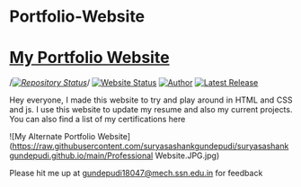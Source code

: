 # Portfolio-Website
# <a href="https://suryasashankgundepudi.github.io" target="_blank">My Portfolio Website</a>

/*[![Repository Status](https://img.shields.io/badge/Repository%20Status-Maintained-dark%20green.svg)](https://github.com/suryasashankgundepudi/suryasashankgundepudi.github.io)*/
[![Website Status](https://img.shields.io/badge/Website%20Status-Online-green)](https://suryasashankgundepudi.github.io)
[![Author](https://img.shields.io/badge/Author-Surya%20Sashank%20Gundepudi-blue.svg)](https://www.linkedin.com/in/gundepudi-v-surya-sashank-gv-b50b99187/)
[![Latest Release](https://img.shields.io/badge/Latest%20Release-22%20April%202021-yellow.svg)](https://github.com/GV-9wj/Portfolio-Website/commit/master)

 <p align="justify">Hey  everyone, I made this website to try and play around in HTML and CSS and js. I use this website to update my resume and also my current projects. You can also find a list of my certifications here </p>

![My Alternate Portfolio Website](https://raw.githubusercontent.com/suryasashankgundepudi/suryasashankgundepudi.github.io/main/Professional Website.JPG.jpg)

Please hit me up at gundepudi18047@mech.ssn.edu.in for feedback
